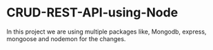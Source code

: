 # CRUD-REST-API-using-Node
In this project we are using multiple packages like, Mongodb, express, mongoose and nodemon for the changes.


